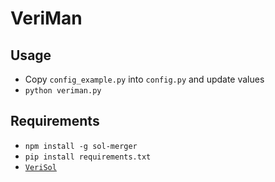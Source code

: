 # VeriMan

## Usage

* Copy `config_example.py` into `config.py` and update values
* `python veriman.py`

## Requirements
 
* `npm install -g sol-merger`
* `pip install requirements.txt`
* [`VeriSol`](https://github.com/microsoft/verisol)